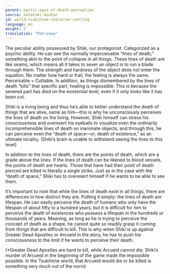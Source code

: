 ```yaml
---
parent: mystic-eyes-of-death-perception
source: katatuki-kouhon
id: world-tsukihime-character-setting
language: en
weight: 2
translation: "Petrikow"
---
```


The peculiar ability possessed by Shiki, our protagonist. Categorized as a psychic ability.
He can see the normally imperceivable “lines of death,” something akin to the point of collapse in all things.
These lines of death are like seams, which means all it takes to sever an object is to run a blade through them.
The strength and hardness of the object does not enter the equation. No matter how hard or frail, the feeling is always the same. Perceivable = Cuttable.
In addition, as things dismembered by the lines of death “kills” that specific part, healing is impossible. This is because the severed part has died on the existential level, even if it only looks like it has been cut.

Shiki is a living being and thus he’s able to better understand the death of things that are alive, same as him—this is why he unconsciously perceives the lines of death on the living.
However, Shiki himself can stress his consciousness and overexert his eyeballs to visualize even the ordinarily incomprehensible lines of death on inanimate objects, and through this, he can perceive even the “death of space—or, death of existence,” as an ultimate locality. (Shiki’s brain is unable to withstand seeing the lines to this level)

In addition to the lines of death, there are the points of death, which are a grade above the lines.
If the lines of death can be likened to blood vessels, the points of death are hearts.
Those that have had their point of death pierced are killed in literally a single strike. Just as in the case with the “death of space,” Shiki has to overexert himself if he wants to be able to see them.

It’s important to note that while the lines of death exist in all things, there are differences in how distinct they are.
Putting it simply: the lines of death are lifespan.
He can easily perceive the death of humans who only have the lifespan of about fifty to a hundred years, but it is difficult for him to perceive the death of existences who possess a lifespan in the hundreds or thousands of years.
Meaning, as long as he is trying to perceive the concept of death as a shape, he cannot quite so readily grasp it coming from things that are difficult to kill.
This is why when Shiki is up against Greater Dead Apostles or Arcueid in the story, he has to push his consciousness to the limit if he wants to perceive their death.

(*Greater Dead Apostles are hard to kill, while Arcueid cannot die. Shiki’s murder of Arcueid in the beginning of the game made the impossible possible. In the Tsukihime world, that Arcueid would die or be killed is something very much out of the norm)

